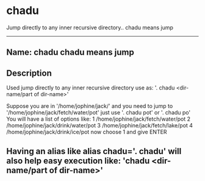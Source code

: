 chadu
=====

Jump directly to any inner recursive directory.. chadu means jump

--------------------------------------------------------------------------------------------------------
Name: chadu
chadu means jump
--------------------------------------------------------------------------------------------------------
Description
--------------------------------------------------------------------------------------------------------
Used jump directly to any inner recursive directory
use as: '. chadu <dir-name/part of dir-name>'

Suppose you are in '/home/jophine/jack/' and you need to jump to '/home/jophine/jack/fetch/water/pot'
just use '. chadu pot' or '. chadu po'
You will have a list of options like:
1 /home/jophine/jack/fetch/water/pot
2 /home/jophine/jack/drink/water/pot
3 /home/jophine/jack/fetch/lake/pot
4 /home/jophine/jack/drink/ice/pot
now choose 1 and give ENTER

Having an alias like alias chadu='. chadu' will also help easy execution like:
'chadu <dir-name/part of dir-name>'
--------------------------------------------------------------------------------------------------------
